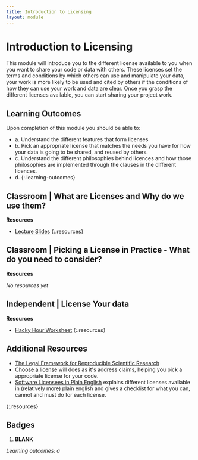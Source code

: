 ```yaml
---
title: Introduction to Licensing
layout: module
---
```



# Introduction to Licensing

This module will introduce you to the different license available to you when you want to share your code or data with others. These licenses set the terms and conditions by which others can use and manipulate your data, your work is more likely to be used and cited by others if the conditions of how they can use your work and data are clear. Once you grasp the different licenses available, you can start sharing your project work.

## Learning Outcomes

Upon completion of this module you should be able to:

- a. Understand the different features that form licenses
- b. Pick an appropriate license that matches the needs you have for how your data is going to be shared, and reused by others.
- c. Understand the different philosophies behind licences and how those philosophies are implemented through the clauses in the different licences. 
- d.
{:.learning-outcomes}




## Classroom | What are Licenses and Why do we use them?


**Resources**

- [Lecture Slides](http://linkhere.com)
{:.resources}



## Classroom | Picking a License in Practice - What do you need to consider?


**Resources**

_No resources yet_




## Independent | License Your data



**Resources**

- [Hacky Hour Worksheet](hacky-hour-worksheet.html)
{:.resources}









## Additional Resources
- [The Legal Framework for Reproducible Scientific Research](https://web.stanford.edu/~vcs/papers/LFRSR12012008.pdf)
- [Choose a license](http://choosealicense.com/) will does as it's address claims, helping you pick a appropriate license for your code.
- [Software Licensees in Plain English](https://tldrlegal.com/) explains different licenses available in (relatively more) plain english and gives a checklist for what you can, cannot and must do for each license.

{:.resources}



## Badges

1. **BLANK**

_Learning outcomes: a_
